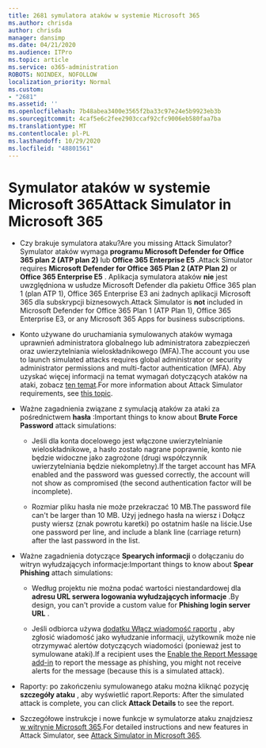 ```yaml
---
title: 2681 symulatora ataków w systemie Microsoft 365
ms.author: chrisda
author: chrisda
manager: dansimp
ms.date: 04/21/2020
ms.audience: ITPro
ms.topic: article
ms.service: o365-administration
ROBOTS: NOINDEX, NOFOLLOW
localization_priority: Normal
ms.custom:
- "2681"
ms.assetid: ''
ms.openlocfilehash: 7b48abea3400e3565f2ba33c97e24e5b9923eb3b
ms.sourcegitcommit: 4caf5e6c2fee2903ccaf92cfc9006eb580faa7ba
ms.translationtype: MT
ms.contentlocale: pl-PL
ms.lasthandoff: 10/29/2020
ms.locfileid: "48801561"
---
```

# <a name="attack-simulator-in-microsoft-365"></a><span data-ttu-id="8b4a2-102">Symulator ataków w systemie Microsoft 365</span><span class="sxs-lookup"><span data-stu-id="8b4a2-102">Attack Simulator in Microsoft 365</span></span>

- <span data-ttu-id="8b4a2-103">Czy brakuje symulatora ataku?</span><span class="sxs-lookup"><span data-stu-id="8b4a2-103">Are you missing Attack Simulator?</span></span> <span data-ttu-id="8b4a2-104">Symulator ataków wymaga **programu Microsoft Defender for Office 365 plan 2 (ATP plan 2)** lub **Office 365 Enterprise E5** .</span><span class="sxs-lookup"><span data-stu-id="8b4a2-104">Attack Simulator requires **Microsoft Defender for Office 365 Plan 2 (ATP Plan 2)** or **Office 365 Enterprise E5** .</span></span> <span data-ttu-id="8b4a2-105">Aplikacja symulatora ataków **nie** jest uwzględniona w usłudze Microsoft Defender dla pakietu Office 365 plan 1 (plan ATP 1), Office 365 Enterprise E3 ani żadnych aplikacji Microsoft 365 dla subskrypcji biznesowych.</span><span class="sxs-lookup"><span data-stu-id="8b4a2-105">Attack Simulator is **not** included in Microsoft Defender for Office 365 Plan 1 (ATP Plan 1), Office 365 Enterprise E3, or any Microsoft 365 Apps for business subscriptions.</span></span>

- <span data-ttu-id="8b4a2-106">Konto używane do uruchamiania symulowanych ataków wymaga uprawnień administratora globalnego lub administratora zabezpieczeń oraz uwierzytelniania wieloskładnikowego (MFA).</span><span class="sxs-lookup"><span data-stu-id="8b4a2-106">The account you use to launch simulated attacks requires global administrator or security administrator permissions and multi-factor authentication (MFA).</span></span> <span data-ttu-id="8b4a2-107">Aby uzyskać więcej informacji na temat wymagań dotyczących ataków na ataki, zobacz [ten temat](https://docs.microsoft.com/microsoft-365/security/office-365-security/attack-simulator).</span><span class="sxs-lookup"><span data-stu-id="8b4a2-107">For more information about Attack Simulator requirements, see [this topic](https://docs.microsoft.com/microsoft-365/security/office-365-security/attack-simulator).</span></span>

- <span data-ttu-id="8b4a2-108">Ważne zagadnienia związane z symulacją ataków za ataki za pośrednictwem **hasła** :</span><span class="sxs-lookup"><span data-stu-id="8b4a2-108">Important things to know about **Brute Force Password** attack simulations:</span></span>

  - <span data-ttu-id="8b4a2-109">Jeśli dla konta docelowego jest włączone uwierzytelnianie wieloskładnikowe, a hasło zostało nagrane poprawnie, konto nie będzie widoczne jako zagrożone (drugi współczynnik uwierzytelniania będzie niekompletny).</span><span class="sxs-lookup"><span data-stu-id="8b4a2-109">If the target account has MFA enabled and the password was guessed correctly, the account will not show as compromised (the second authentication factor will be incomplete).</span></span>

  - <span data-ttu-id="8b4a2-110">Rozmiar pliku hasła nie może przekraczać 10 MB.</span><span class="sxs-lookup"><span data-stu-id="8b4a2-110">The password file can't be larger than 10 MB.</span></span> <span data-ttu-id="8b4a2-111">Użyj jednego hasła na wiersz i Dołącz pusty wiersz (znak powrotu karetki) po ostatnim haśle na liście.</span><span class="sxs-lookup"><span data-stu-id="8b4a2-111">Use one password per line, and include a blank line (carriage return) after the last password in the list.</span></span>

- <span data-ttu-id="8b4a2-112">Ważne zagadnienia dotyczące **Spearych informacji** o dołączaniu do witryn wyłudzających informacje:</span><span class="sxs-lookup"><span data-stu-id="8b4a2-112">Important things to know about **Spear Phishing** attach simulations:</span></span>

  - <span data-ttu-id="8b4a2-113">Według projektu nie można podać wartości niestandardowej dla **adresu URL serwera logowania wyłudzających informacje** .</span><span class="sxs-lookup"><span data-stu-id="8b4a2-113">By design, you can't provide a custom value for **Phishing login server URL** .</span></span>

  - <span data-ttu-id="8b4a2-114">Jeśli odbiorca używa [dodatku Włącz wiadomość raportu](https://docs.microsoft.com/microsoft-365/security/office-365-security/enable-the-report-message-add-in) , aby zgłosić wiadomość jako wyłudzanie informacji, użytkownik może nie otrzymywać alertów dotyczących wiadomości (ponieważ jest to symulowane ataki).</span><span class="sxs-lookup"><span data-stu-id="8b4a2-114">If a recipient uses the [Enable the Report Message add-in](https://docs.microsoft.com/microsoft-365/security/office-365-security/enable-the-report-message-add-in) to report the message as phishing, you might not receive alerts for the message (because this is a simulated attack).</span></span>

- <span data-ttu-id="8b4a2-115">Raporty: po zakończeniu symulowanego ataku można kliknąć pozycję **szczegóły ataku** , aby wyświetlić raport.</span><span class="sxs-lookup"><span data-stu-id="8b4a2-115">Reports: After the simulated attack is complete, you can click **Attack Details** to see the report.</span></span>

- <span data-ttu-id="8b4a2-116">Szczegółowe instrukcje i nowe funkcje w symulatorze ataku znajdziesz [w witrynie Microsoft 365](https://docs.microsoft.com/microsoft-365/security/office-365-security/attack-simulator).</span><span class="sxs-lookup"><span data-stu-id="8b4a2-116">For detailed instructions and new features in Attack Simulator, see [Attack Simulator in Microsoft 365](https://docs.microsoft.com/microsoft-365/security/office-365-security/attack-simulator).</span></span>
